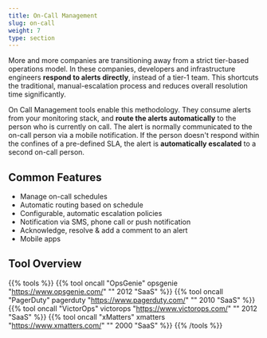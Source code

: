 ```yaml
---
title: On-Call Management
slug: on-call
weight: 7
type: section
---
```


More and more companies are transitioning away from a strict tier-based operations model. In these companies, developers and infrastructure engineers **respond to alerts directly**, instead of a tier-1 team. This shortcuts the traditional, manual-escalation process and reduces overall resolution time significantly.

On Call Management tools enable this methodology. They consume alerts from your monitoring stack, and **route the alerts automatically** to the person who is currently on call. The alert is normally communicated to the on-call person via a mobile notification. If the person doesn't respond within the confines of a pre-defined SLA, the alert is **automatically escalated** to a second on-call person.

## Common Features

* Manage on-call schedules
* Automatic routing based on schedule
* Configurable, automatic escalation policies
* Notification via SMS, phone call or push notification
* Acknowledge, resolve & add a comment to an alert
* Mobile apps

## Tool Overview

{{% tools %}}
  {{% tool oncall "OpsGenie" opsgenie "https://www.opsgenie.com/" "" 2012 "SaaS" %}}
  {{% tool oncall "PagerDuty" pagerduty "https://www.pagerduty.com/" "" 2010 "SaaS" %}}
  {{% tool oncall "VictorOps" victorops "https://www.victorops.com/" "" 2012 "SaaS" %}}
  {{% tool oncall "xMatters" xmatters "https://www.xmatters.com/" "" 2000 "SaaS" %}}
{{% /tools %}}
